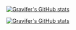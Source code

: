 [![Gravifer's GitHub stats](https://github-readme-stats.vercel.app/api?username=Gravifer&theme=nord&show_icons=true&count_private=true)](https://github.com/anuraghazra/github-readme-stats)

[![Gravifer's GitHub stats](https://github-readme-stats.vercel.app/api/top-langs/?username=Gravifer&theme=nord&show_icons=true&count_private=true&hide=mathematica)](https://github.com/anuraghazra/github-readme-stats)

<!--
**Gravifer/Gravifer** is a ✨ _special_ ✨ repository because its `README.md` (this file) appears on your GitHub profile.

Here are some ideas to get you started:

- 🔭 I’m currently working on ...
- 🌱 I’m currently learning ...
- 👯 I’m looking to collaborate on ...
- 🤔 I’m looking for help with ...
- 💬 Ask me about ...
- 📫 How to reach me: ...
- 😄 Pronouns: ...
- ⚡ Fun fact: ...
-->
